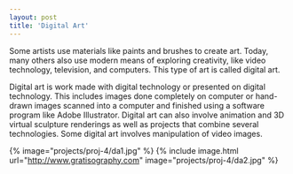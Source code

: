 ```yaml
---
layout: post
title: 'Digital Art'
---
```


Some artists use materials like paints and brushes to create art. Today, many others also use modern means of exploring creativity, like video technology, television, and computers. This type of art is called digital art.

Digital art is work made with digital technology or presented on digital technology. This includes images done completely on computer or hand-drawn images scanned into a computer and finished using a software program like Adobe Illustrator. Digital art can also involve animation and 3D virtual sculpture renderings as well as projects that combine several technologies. Some digital art involves manipulation of video images.

{% image="projects/proj-4/da1.jpg" %}
{% include image.html url="http://www.gratisography.com" image="projects/proj-4/da2.jpg" %}

